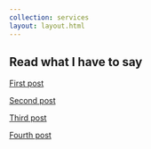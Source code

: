 ```yaml
---
collection: services
layout: layout.html
---
```


<h2>Read what I have to say</h2>

<a href="/posts/first-post/">First post</a>

<a href="/posts/second-post/">Second post</a>

<a href="/posts/third-post/">Third post</a>

<a href="/posts/fourth-post/">Fourth post</a>
